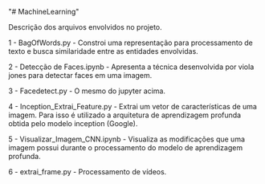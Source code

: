 "# MachineLearning" 

Descrição dos arquivos envolvidos no projeto.

1 - BagOfWords.py - Constroi uma representação para processamento de texto e busca similaridade entre as entidades envolvidas.

2 - Detecção de Faces.ipynb - Apresenta a técnica desenvolvida por viola jones para detectar faces em uma imagem.

3 - Facedetect.py - O mesmo do jupyter acima.

4 - Inception_Extrai_Feature.py - Extrai um vetor de características de uma imagem. Para isso é utilizado a arquitetura de aprendizagem profunda obtida pelo modelo inception (Google).

5 - Visualizar_Imagem_CNN.ipynb - Visualiza as modificações que uma imagem  possui durante o processamento do  modelo de aprendizagem profunda.

6 - extrai_frame.py - Processamento de vídeos.
